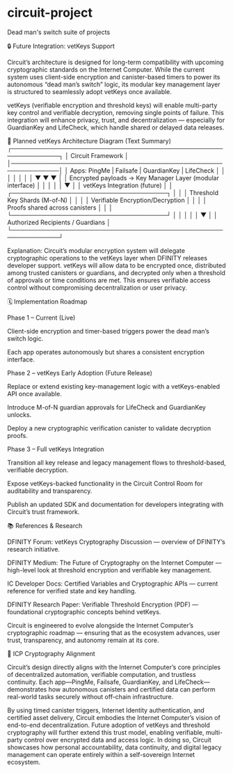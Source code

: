 # circuit-project
Dead man's switch suite of projects

🔒 Future Integration: vetKeys Support

Circuit’s architecture is designed for long-term compatibility with upcoming cryptographic standards on the Internet Computer. While the current system uses client-side encryption and canister-based timers to power its autonomous “dead man’s switch” logic, its modular key management layer is structured to seamlessly adopt vetKeys once available.

vetKeys (verifiable encryption and threshold keys) will enable multi-party key control and verifiable decryption, removing single points of failure. This integration will enhance privacy, trust, and decentralization — especially for GuardianKey and LifeCheck, which handle shared or delayed data releases.

🧩 Planned vetKeys Architecture Diagram (Text Summary)
 ┌─────────────────────────────────────────────────────────────┐
 │                      Circuit Framework                      │
 │─────────────────────────────────────────────────────────────│
 │ Apps: PingMe | Failsafe | GuardianKey | LifeCheck            │
 │    │                 │                 │                     │
 │    ▼                 ▼                 ▼                     │
 │  Encrypted payloads → Key Manager Layer (modular interface)  │
 │                                   │                          │
 │                                   ▼                          │
 │                       vetKeys Integration (future)            │
 │             ┌────────────────────────────────────┐            │
 │             │ Threshold Key Shards (M-of-N)      │            │
 │             │ Verifiable Encryption/Decryption   │            │
 │             │ Proofs shared across canisters     │            │
 │             └────────────────────────────────────┘            │
 │                                   │                          │
 │                                   ▼                          │
 │                       Authorized Recipients / Guardians       │
 └─────────────────────────────────────────────────────────────┘


Explanation:
Circuit’s modular encryption system will delegate cryptographic operations to the vetKeys layer when DFINITY releases developer support. vetKeys will allow data to be encrypted once, distributed among trusted canisters or guardians, and decrypted only when a threshold of approvals or time conditions are met. This ensures verifiable access control without compromising decentralization or user privacy.

🗓️ Implementation Roadmap

Phase 1 – Current (Live)

Client-side encryption and timer-based triggers power the dead man’s switch logic.

Each app operates autonomously but shares a consistent encryption interface.

Phase 2 – vetKeys Early Adoption (Future Release)

Replace or extend existing key-management logic with a vetKeys-enabled API once available.

Introduce M-of-N guardian approvals for LifeCheck and GuardianKey unlocks.

Deploy a new cryptographic verification canister to validate decryption proofs.

Phase 3 – Full vetKeys Integration

Transition all key release and legacy management flows to threshold-based, verifiable decryption.

Expose vetKeys-backed functionality in the Circuit Control Room for auditability and transparency.

Publish an updated SDK and documentation for developers integrating with Circuit’s trust framework.

📚 References & Research

DFINITY Forum: vetKeys Cryptography Discussion
 — overview of DFINITY’s research initiative.

DFINITY Medium: The Future of Cryptography on the Internet Computer
 — high-level look at threshold encryption and verifiable key management.

IC Developer Docs: Certified Variables and Cryptographic APIs
 — current reference for verified state and key handling.

DFINITY Research Paper: Verifiable Threshold Encryption (PDF)
 — foundational cryptographic concepts behind vetKeys.

Circuit is engineered to evolve alongside the Internet Computer’s cryptographic roadmap — ensuring that as the ecosystem advances, user trust, transparency, and autonomy remain at its core.

🧠 ICP Cryptography Alignment

Circuit’s design directly aligns with the Internet Computer’s core principles of decentralized automation, verifiable computation, and trustless continuity. Each app—PingMe, Failsafe, GuardianKey, and LifeCheck—demonstrates how autonomous canisters and certified data can perform real-world tasks securely without off-chain infrastructure.

By using timed canister triggers, Internet Identity authentication, and certified asset delivery, Circuit embodies the Internet Computer’s vision of end-to-end decentralization. Future adoption of vetKeys and threshold cryptography will further extend this trust model, enabling verifiable, multi-party control over encrypted data and access logic. In doing so, Circuit showcases how personal accountability, data continuity, and digital legacy management can operate entirely within a self-sovereign Internet ecosystem.
